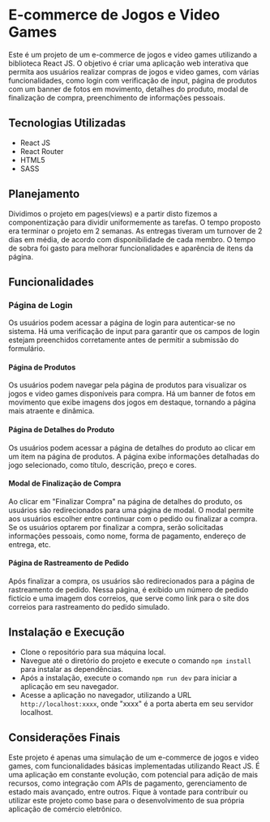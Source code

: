 # E-commerce de Jogos e Video Games
Este é um projeto de um e-commerce de jogos e video games utilizando a biblioteca React JS. O objetivo é criar uma aplicação web interativa que permita aos usuários realizar compras de jogos e video games, com várias funcionalidades, como login com verificação de input, página de produtos com um banner de fotos em movimento, detalhes do produto, modal de finalização de compra, preenchimento de informações pessoais.
## Tecnologias Utilizadas
- React JS
- React Router
- HTML5
- SASS

## Planejamento
Dividimos o projeto em pages(views) e a partir disto fizemos a componentização para dividir uniformemente as tarefas. 
O tempo proposto era terminar o projeto em 2 semanas. As entregas tiveram um turnover de 2 dias em média, de acordo com disponibilidade de cada membro. O tempo de sobra foi gasto para melhorar funcionalidades e aparência de itens da página.

## Funcionalidades
### Página de Login
Os usuários podem acessar a página de login para autenticar-se no sistema.
Há uma verificação de input para garantir que os campos de login estejam preenchidos corretamente antes de permitir a submissão do formulário.

#### Página de Produtos
Os usuários podem navegar pela página de produtos para visualizar os jogos e video games disponíveis para compra.
Há um banner de fotos em movimento que exibe imagens dos jogos em destaque, tornando a página mais atraente e dinâmica.

#### Página de Detalhes do Produto
Os usuários podem acessar a página de detalhes do produto ao clicar em um item na página de produtos.
A página exibe informações detalhadas do jogo selecionado, como título, descrição, preço e cores.

#### Modal de Finalização de Compra
Ao clicar em "Finalizar Compra" na página de detalhes do produto, os usuários são redirecionados para uma página de modal.
O modal permite aos usuários escolher entre continuar com o pedido ou finalizar a compra.
Se os usuários optarem por finalizar a compra, serão solicitadas informações pessoais, como nome, forma de pagamento, endereço de entrega, etc.

#### Página de Rastreamento de Pedido
Após finalizar a compra, os usuários são redirecionados para a página de rastreamento de pedido.
Nessa página, é exibido um número de pedido fictício e uma imagem dos correios, que serve como link para o site dos correios para rastreamento do pedido simulado.

## Instalação e Execução
- Clone o repositório para sua máquina local.
- Navegue até o diretório do projeto e execute o comando ```npm install``` para instalar as dependências.
- Após a instalação, execute o comando ```npm run dev``` para iniciar a aplicação em seu navegador.
- Acesse a aplicação no navegador, utilizando a URL ```http://localhost:xxxx```, onde "xxxx" é a porta aberta em seu servidor localhost.

## Considerações Finais
Este projeto é apenas uma simulação de um e-commerce de jogos e video games, com funcionalidades básicas implementadas utilizando React JS. É uma aplicação em constante evolução, com potencial para adição de mais recursos, como integração com APIs de pagamento, gerenciamento de estado mais avançado, entre outros. Fique à vontade para contribuir ou utilizar este projeto como base para o desenvolvimento de sua própria aplicação de comércio eletrônico.
